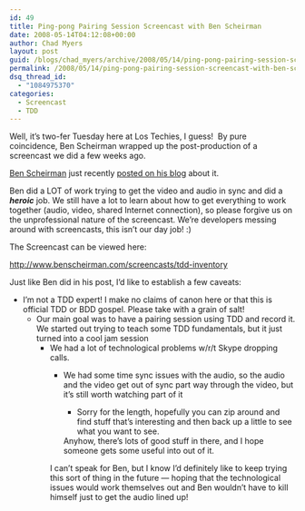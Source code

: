 ```yaml
---
id: 49
title: Ping-pong Pairing Session Screencast with Ben Scheirman
date: 2008-05-14T04:12:08+00:00
author: Chad Myers
layout: post
guid: /blogs/chad_myers/archive/2008/05/14/ping-pong-pairing-session-screencast-with-ben-scheirman.aspx
permalink: /2008/05/14/ping-pong-pairing-session-screencast-with-ben-scheirman/
dsq_thread_id:
  - "1084975370"
categories:
  - Screencast
  - TDD
---
```

Well, it&#8217;s two-fer Tuesday here at Los Techies, I guess!&nbsp; By pure coincidence, Ben Scheirman wrapped up the post-production of a screencast we did a few weeks ago.

[Ben Scheirman](http://flux88.com/) just recently [posted on his blog](http://flux88.com/ScreencastTestDrivingAnInventoryScreen.aspx) about it.

Ben did a LOT of work trying to get the video and audio in sync and did a **_heroic_** job. We still have a lot to learn about how to get everything to work together (audio, video, shared Internet connection), so please forgive us on the unprofessional nature of the screencast. We&#8217;re developers messing around with screencasts, this isn&#8217;t our day job! :)

The Screencast can be viewed here:

<http://www.benscheirman.com/screencasts/tdd-inventory>

Just like Ben did in his post, I&#8217;d like to establish a few caveats:

  * I&#8217;m not a TDD expert! I make no claims of canon here or that this is official TDD or BDD gospel. Please take with a grain of salt! 
      * Our main goal was to have a pairing session using TDD and record it. We started out trying to teach some TDD fundamentals, but it just turned into a cool jam session 
          * We had a lot of technological problems w/r/t Skype dropping calls. 
              * We had some time sync issues with the audio, so the audio and the video get out of sync part way through the video, but it&#8217;s still worth watching part of it 
                  * Sorry for the length, hopefully you can zip around and find stuff that&#8217;s interesting and then back up a little to see what you want to see.</ul> 
                Anyhow, there&#8217;s lots of good stuff in there, and I hope someone gets some useful into out of it. 
                
                I can&#8217;t speak for Ben, but I know I&#8217;d definitely like to keep trying this sort of thing in the future &#8212; hoping that the technological issues would work themselves out and Ben wouldn&#8217;t have to kill himself just to get the audio lined up!
